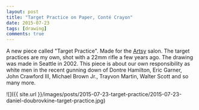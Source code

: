 ```yaml
---
layout: post
title: "Target Practice on Paper, Conté Crayon"
date: 2015-07-23
tags: [drawing]
comments: true
---
```

A new piece called "Target Practice". Made for the [Artsy](https://www.artsy.net) salon. The target practices are my own, shot with a 22mm rifle a few years ago. The drawing was made in Seattle in 2002. This piece is about our own responsibility as white men in the recent gunning down of Dontre Hamilton, Eric Garner, John Crawford III, Michael Brown Jr., Trayvon Martin, Walter Scott and so many more.

![]({{ site.url }}/images/posts/2015-07-23-target-practice/2015-07-23-daniel-doubrovkine-target-practice.jpg)

